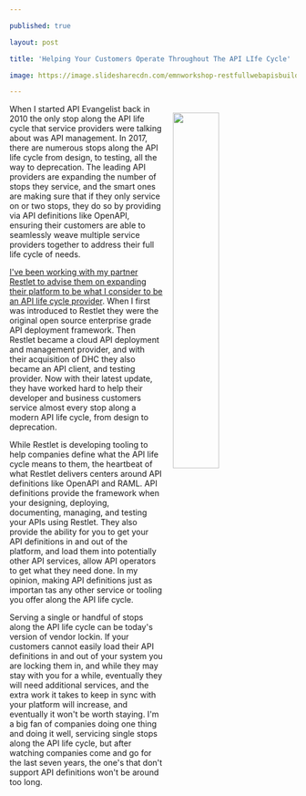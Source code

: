 ---
published: true
layout: post
title: 'Helping Your Customers Operate Throughout The API LIfe Cycle'
image: https://image.slidesharecdn.com/emnworkshop-restfullwebapisbuilddocumentmanage-slideshare-150206082129-conversion-gate02/95/restful-web-apis-build-document-manage-11-638.jpg?cb=1423211259
---

<p><img style="padding: 15px;" src="https://image.slidesharecdn.com/emnworkshop-restfullwebapisbuilddocumentmanage-slideshare-150206082129-conversion-gate02/95/restful-web-apis-build-document-manage-11-638.jpg?cb=1423211259" alt="" width="40%" align="right" />
<p>When I started API Evangelist back in 2010 the only stop along the API life cycle that service providers were talking about was API management. In 2017, there are numerous stops along the API life cycle from design, to testing, all the way to deprecation. The leading API providers are expanding the number of stops they service, and the smart ones are making sure that if they only service on or two stops, they do so by providing via API definitions like OpenAPI, ensuring their customers are able to seamlessly weave multiple service providers together to address their full life cycle of needs.
<p><a href="http://restlet.com">I've been working with my partner Restlet to advise them on expanding their platform to be what I consider to be an API life cycle provider</a>. When I first was introduced to Restlet they were the original open source enterprise grade API deployment framework. Then Restlet became a cloud API deployment and management provider, and with their acquisition of DHC they also became an API client, and testing provider. Now with their latest update, they have worked hard to help their developer and business customers service almost every stop along a modern API life cycle, from design to deprecation.
<p>While Restlet is developing tooling to help companies define what the API life cycle means to them, the heartbeat of what Restlet delivers centers around API definitions like OpenAPI and RAML. API definitions provide the framework when your designing, deploying, documenting, managing, and testing your APIs using Restlet. They also provide the ability for you to get your API definitions in and out of the platform, and load them into potentially other API services, allow API operators to get what they need done. In my opinion, making API definitions just as importan tas any other service or tooling you offer along the API life cycle.
<p>Serving a single or handful of stops along the API life cycle can be today's version of vendor lockin. If your customers cannot easily load their API definitions in and out of your system you are locking them in, and while they may stay with you for a while, eventually they will need additional services, and the extra work it takes to keep in sync with your platform will increase, and eventually it won't be worth staying. I'm a big fan of companies doing one thing and doing it well, servicing single stops along the API life cycle, but after watching companies come and go for the last seven years, the one's that don't support API definitions won't be around too long.

